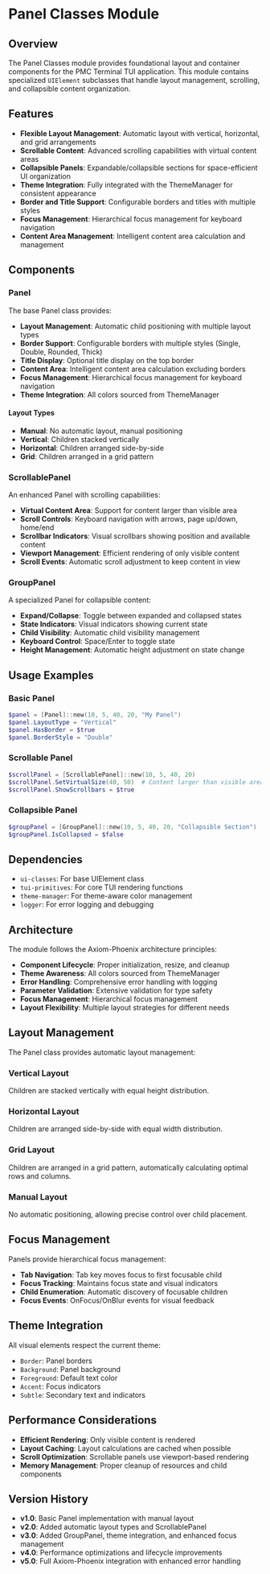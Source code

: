 # Panel Classes Module

## Overview

The Panel Classes module provides foundational layout and container components for the PMC Terminal TUI application. This module contains specialized `UIElement` subclasses that handle layout management, scrolling, and collapsible content organization.

## Features

- **Flexible Layout Management**: Automatic layout with vertical, horizontal, and grid arrangements
- **Scrollable Content**: Advanced scrolling capabilities with virtual content areas
- **Collapsible Panels**: Expandable/collapsible sections for space-efficient UI organization
- **Theme Integration**: Fully integrated with the ThemeManager for consistent appearance
- **Border and Title Support**: Configurable borders and titles with multiple styles
- **Focus Management**: Hierarchical focus management for keyboard navigation
- **Content Area Management**: Intelligent content area calculation and management

## Components

### Panel

The base Panel class provides:

- **Layout Management**: Automatic child positioning with multiple layout types
- **Border Support**: Configurable borders with multiple styles (Single, Double, Rounded, Thick)
- **Title Display**: Optional title display on the top border
- **Content Area**: Intelligent content area calculation excluding borders
- **Focus Management**: Hierarchical focus management for keyboard navigation
- **Theme Integration**: All colors sourced from ThemeManager

#### Layout Types

- **Manual**: No automatic layout, manual positioning
- **Vertical**: Children stacked vertically
- **Horizontal**: Children arranged side-by-side
- **Grid**: Children arranged in a grid pattern

### ScrollablePanel

An enhanced Panel with scrolling capabilities:

- **Virtual Content Area**: Support for content larger than visible area
- **Scroll Controls**: Keyboard navigation with arrows, page up/down, home/end
- **Scrollbar Indicators**: Visual scrollbars showing position and available content
- **Viewport Management**: Efficient rendering of only visible content
- **Scroll Events**: Automatic scroll adjustment to keep content in view

### GroupPanel

A specialized Panel for collapsible content:

- **Expand/Collapse**: Toggle between expanded and collapsed states
- **State Indicators**: Visual indicators showing current state
- **Child Visibility**: Automatic child visibility management
- **Keyboard Control**: Space/Enter to toggle state
- **Height Management**: Automatic height adjustment on state change

## Usage Examples

### Basic Panel

```powershell
$panel = [Panel]::new(10, 5, 40, 20, "My Panel")
$panel.LayoutType = "Vertical"
$panel.HasBorder = $true
$panel.BorderStyle = "Double"
```

### Scrollable Panel

```powershell
$scrollPanel = [ScrollablePanel]::new(10, 5, 40, 20)
$scrollPanel.SetVirtualSize(40, 50)  # Content larger than visible area
$scrollPanel.ShowScrollbars = $true
```

### Collapsible Panel

```powershell
$groupPanel = [GroupPanel]::new(10, 5, 40, 20, "Collapsible Section")
$groupPanel.IsCollapsed = $false
```

## Dependencies

- `ui-classes`: For base UIElement class
- `tui-primitives`: For core TUI rendering functions
- `theme-manager`: For theme-aware color management
- `logger`: For error logging and debugging

## Architecture

The module follows the Axiom-Phoenix architecture principles:

- **Component Lifecycle**: Proper initialization, resize, and cleanup
- **Theme Awareness**: All colors sourced from ThemeManager
- **Error Handling**: Comprehensive error handling with logging
- **Parameter Validation**: Extensive validation for type safety
- **Focus Management**: Hierarchical focus management
- **Layout Flexibility**: Multiple layout strategies for different needs

## Layout Management

The Panel class provides automatic layout management:

### Vertical Layout
Children are stacked vertically with equal height distribution.

### Horizontal Layout
Children are arranged side-by-side with equal width distribution.

### Grid Layout
Children are arranged in a grid pattern, automatically calculating optimal rows and columns.

### Manual Layout
No automatic positioning, allowing precise control over child placement.

## Focus Management

Panels provide hierarchical focus management:

- **Tab Navigation**: Tab key moves focus to first focusable child
- **Focus Tracking**: Maintains focus state and visual indicators
- **Child Enumeration**: Automatic discovery of focusable children
- **Focus Events**: OnFocus/OnBlur events for visual feedback

## Theme Integration

All visual elements respect the current theme:

- `Border`: Panel borders
- `Background`: Panel background
- `Foreground`: Default text color
- `Accent`: Focus indicators
- `Subtle`: Secondary text and indicators

## Performance Considerations

- **Efficient Rendering**: Only visible content is rendered
- **Layout Caching**: Layout calculations are cached when possible
- **Scroll Optimization**: Scrollable panels use viewport-based rendering
- **Memory Management**: Proper cleanup of resources and child components

## Version History

- **v1.0**: Basic Panel implementation with manual layout
- **v2.0**: Added automatic layout types and ScrollablePanel
- **v3.0**: Added GroupPanel, theme integration, and enhanced focus management
- **v4.0**: Performance optimizations and lifecycle improvements
- **v5.0**: Full Axiom-Phoenix integration with enhanced error handling
